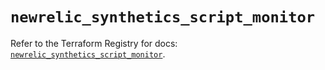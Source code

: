 # `newrelic_synthetics_script_monitor`

Refer to the Terraform Registry for docs: [`newrelic_synthetics_script_monitor`](https://registry.terraform.io/providers/newrelic/newrelic/3.37.0/docs/resources/synthetics_script_monitor).
